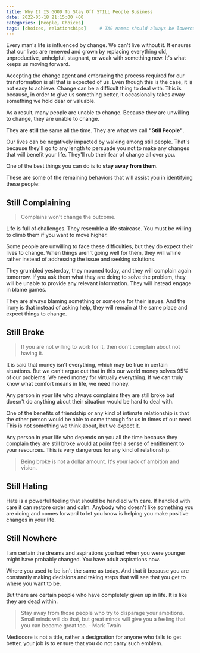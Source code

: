 ```yaml
---
title: Why It IS GOOD To Stay Off STILL People Business
date: 2022-05-18 21:15:00 +00
categories: [People, Choices]
tags: [choices, relationships]     # TAG names should always be lowercase
---
```


Every man's life is influenced by change. We can't live without it. It ensures that our lives are renewed and grown by replacing everything old, unproductive, unhelpful, stagnant, or weak with something new. It's what keeps us moving forward.

Accepting the change agent and embracing the process required for our transformation is all that is expected of us. Even though this is the case, it is not easy to achieve. Change can be a difficult thing to deal with. This is because, in order to give us something better, it occasionally takes away something we hold dear or valuable.

As a result, many people are unable to change. Because they are unwilling to change, they are unable to change.

They are **still** the same all the time. 
They are what we call **"Still People"**.

Our lives can be negatively impacted by walking among still people. That's because they'll go to any length to persuade you not to make any changes that will benefit your life. They'll rub their fear of change all over you.

One of the best things you can do is to **stay away from them**.

These are some of the remaining behaviors that will assist you in identifying these people:

## Still Complaining

> Complains won't change the outcome.

Life is full of challenges. They resemble a life staircase. You must be willing to climb them if you want to move higher.

Some people are unwilling to face these difficulties, but they do expect their lives to change. When things aren't going well for them, they will whine rather instead of addressing the issue and seeking solutions.

They grumbled yesterday, they moaned today, and they will complain again tomorrow. If you ask them what they are doing to solve the problem, they will be unable to provide any relevant information. They will instead engage in blame games.

They are always blaming something or someone for their issues. And the irony is that instead of asking help, they will remain at the same place and expect things to change.

## Still Broke

> If you are not willing to work for it, then don't complain about not having it.

It is said that money isn't everything, which may be true in certain situations. But we can't argue out that in this our world money solves 95% of our problems. We need money for virtually everything. If we can truly know what comfort means in life, we need money. 

Any person in your life who always complains they are still broke but doesn't do anything about their situation would be hard to deal with.

One of the benefits of friendship or any kind of intimate relationship is that the other person would be able to come through for us in times of our need. This is not something we think about, but we expect it.

Any person in your life who depends on you all the time because they complain they are still broke would at point feel a sense of entitlement to your resources. This is very dangerous for any kind of relationship.

> Being broke is not a dollar amount. It's your lack of ambition and vision.


## Still Hating

Hate is a powerful feeling that should be handled with care. If handled with care it can restore order and calm. Anybody who doesn't like something you are doing and comes forward to let you know is helping you make positive changes in your life. 



## Still Nowhere

I am certain the dreams and aspirations you had when you were younger might have probably changed. You have adult aspirations now. 

Where you used to be isn't the same as today. And that it because you are constantly making decisions and taking steps that will see that you get to where you want to be.

But there are certain people who have completely given up in life. It is like they are dead within. 



> Stay away from those people who try to disparage your ambitions. Small minds will do that, but great minds will give you a feeling that you can become great too. - Mark Twain

Mediocore is not a title, rather a designation for anyone who fails to get better, your job is to ensure that you do not carry such emblem.